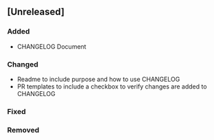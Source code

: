 ## [Unreleased]
### Added
- CHANGELOG Document

### Changed
- Readme to include purpose and how to use CHANGELOG
- PR templates to include a checkbox to verify changes are added to CHANGELOG

### Fixed

### Removed